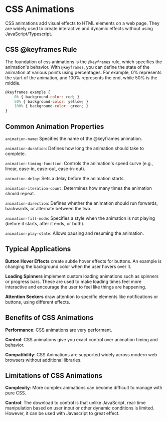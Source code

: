 # CSS Animations

CSS animations add visual effects to HTML elements on a web page. They are widely used to create interactive and dynamic effects without using JavaScript/Typescript. 

## CSS @keyframes Rule

The foundation of css animations is the `@keyframes` rule, which specifies the animation's behavior. With `@keyframes`, you can define the state of the animation at various points using percentages. For example, 0% represents the start of the animation, and 100% represents the end, while 50% is the middle.

```javascript
@keyframes example {
    0% { background-color: red; }
    50% { background-color: yellow; }
    100% { background-color: green; }
}
```

## Common Animation Properties

`animation-name`: Specifies the name of the @keyframes animation.

`animation-duration`: Defines how long the animation should take to complete.

`animation-timing-function`: Controls the animation's speed curve (e.g., linear, ease-in, ease-out, ease-in-out).

`animation-delay`: Sets a delay before the animation starts.

`animation-iteration-count`: Determines how many times the animation should repeat.

`animation-direction`: Defines whether the animation should run forwards, backwards, or alternate between the two.

`animation-fill-mode`: Specifies a style when the animation is not playing (before it starts, after it ends, or both).

`animation-play-state`: Allows pausing and resuming the animation.


## Typical Applications

**Button Hover Effects**
create subtle hover effects for buttons. An example is changing the background color when the user hovers over it.

**Loading Spinners** implement custom loading animations such as spinners or progress bars. These are used to make loading times feel more interactive and encourage the user to feel like things are happening.

**Attention Seekers** draw attention to specific elements like notifications or buttons, using different effects.

## Benefits of CSS Animations

**Performance**: CSS animations are very performant.

**Control**: CSS animations give you exact control over animation timing and behavior.

**Compatibility**: CSS Animations are supported widely across modern web browsers without additional libraries.

## Limitations of CSS Animations
**Complexity**: More complex animations can become difficult to manage with pure CSS.

**Control**: The download to control is that unlike JavaScript, real-time manipulation based on user input or other dynamic conditions is limited. However, it can be used with Javascript to great effect.